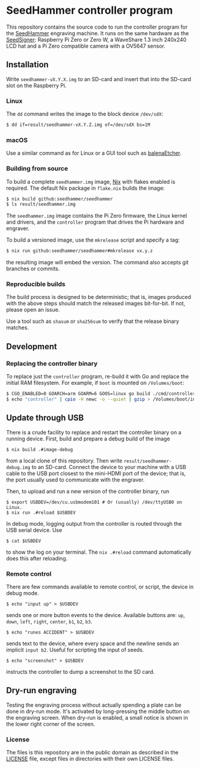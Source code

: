 # SeedHammer controller program

This repository contains the source code to run the controller program for the
[SeedHammer](https://seedhammer.com) engraving machine. It runs on the same hardware
as the [SeedSigner](https://seedsigner.com/hardware): Raspberry Pi Zero or Zero W, a
WaveShare 1.3 inch 240x240 LCD hat and a Pi Zero compatible camera with a OV5647
sensor.


## Installation

Write `seedhammer-vX.Y.X.img` to an SD-card and insert that into the SD-card
slot on the Raspberry Pi.

### Linux

The `dd` command writes the image to the block device `/dev/sdX`:

```sh
$ dd if=result/seedhammer-vX.Y.Z.img of=/dev/sdX bs=1M
```

### macOS

Use a similar command as for Linux or a GUI tool such as [balenaEtcher](https://www.balena.io/etcher/).


### Building from source

To build a complete `seedhammer.img` image, [Nix](https://nixos.org/) with flakes enabled is required.
The default Nix package in `flake.nix` builds the image:

```sh
$ nix build github:seedhammer/seedhammer
$ ls result/seedhammer.img
```

The `seedhammer.img` image contains the Pi Zero firmware, the Linux kernel and drivers, and the
`controller` program that drives the Pi hardware and engraver.

To build a versioned image, use the `mkrelease` script and specify a tag:

```sh
$ nix run github:seedhammer/seedhammer#mkrelease vx.y.z
```

the resulting image will embed the version. The command also accepts git branches or commits.

### Reproducible builds

The build process is designed to be deterministic; that is, images produced with the above steps
should match the released images bit-for-bit. If not, please open an issue.

Use a tool such as `shasum` or `sha256sum` to verify that the release binary matches.


## Development

### Replacing the controller binary

To replace just the `controller` program, re-build it with Go and replace
the initial RAM filesystem. For example, if `boot` is mounted on `/Volumes/boot`:

```sh
$ CGO_ENABLED=0 GOARCH=arm GOARM=6 GOOS=linux go build ./cmd/controller
$ echo "controller" | cpio -H newc -o --quiet | gzip > /Volumes/boot/initramfs.cpio.gz
```

## Update through USB

There is a crude facility to replace and restart the controller binary on a running device. First,
build and prepare a debug build of the image

```
$ nix build .#image-debug
```

from a local clone of this repository.  Then write `result/seedhammer-debug.img` to an SD-card.
Connect the device to your machine with a USB cable to the USB port closest to the mini-HDMI
port of the device; that is, the port usually used to communicate with the engraver.

Then, to upload and run a new version of the controller binary, run

```
$ export USBDEV=/dev/cu.usbmodem101 # Or (usually) /dev/ttyUSB0 on Linux.
$ nix run .#reload $USBDEV
```

In debug mode, logging output from the controller is routed through the USB serial device.
Use

```
$ cat $USBDEV
```

to show the log on your terminal. The `nix .#reload` command automatically does this after reloading.

### Remote control

There are few commands available to remote control, or script, the device in debug mode.

```
$ echo "input up" > $USBDEV
```

sends one or more button events to the device. Available buttons are: `up`, `down`, `left`, `right`, `center`,
`b1`, `b2`, `b3`.

```
$ echo "runes ACCIDENT" > $USBDEV
```

sends text to the device, where every space and the newline sends an implicit `input b2`. Useful for scripting the input of seeds.

```
$ echo "screenshot" > $USBDEV
```

instructs the controller to dump a screenshot to the SD card.

## Dry-run engraving

Testing the engraving process without actually spending a plate can be done in dry-run mode. It's activated
by long-pressing the middle button on the engraving screen. When dry-run is enabled, a small notice is shown
in the lower right corner of the screen.

### License

The files is this repository are in the public domain as described in the [LICENSE](LICENSE) file,
except files in directories with their own LICENSE files.
